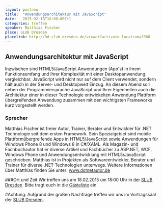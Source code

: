 ```yaml
---
layout: postnew
title:  "Anwendungsarchitektur mit JavaScript"
date:   2015-02-18T18:00:00Z+1
categories: treffen
speaker: Matthias Fischer
place: SLUB Dresden
placelink: http://3d.slub-dresden.de/viewer?activate_location=2068
---
```

## Anwendungsarchitektur mit JavaScript
Inzwischen sind HTML5/JavaScript Anwendungen (App's) in ihrem Funktionsumfang und Ihrer Komplexität mit einer Desktopanwendung vergleichbar. JavaScript wird nicht nur auf dem Client verwendet, sondern hält auch in der Server- und Desktopwelt Einzug. An diesem Abend soll neben der Programmiersprache JavaScript und Ihrer Eigenheiten auch die Architektur einer in dieser Technologie entwickelten Anwendung Plattform übergreifenden Anwendung zusammen mit den wichtigsten Frameworks kurz vorgestellt werden.

### Sprecher
Matthias Fischer ist freier Autor, Trainer, Berater und Entwickler für .NET Technologie seit dem ersten Framework. Sein Spezialgebiet sind mobile Plattformübergreifende Apps in HTML5/JavaScript sowie Anwendungen für Windows Phone 8 und Windows 8 in C#/XAML. Als Magazin- und Fachbuchautor hat er diverse Artikel und Fachbücher zu ASP.NET, WCF, Windows Phone und Anwendungsentwicklung mit HTML5/JavaScript geschrieben. Matthias ist in Projekten als Softwareentwickler, Berater und Trainer für diverse .NET-Technologien unterwegs. Weitere Informationen über Matthias finden Sie unter: www.dotnetautor.de

###Ort und Zeit
Wir treffen uns am 18.02.2015 um 18:00 Uhr in der [SLUB Dresden](http://3d.slub-dresden.de/viewer?activate_location=2068). Bitte tragt euch in die [Gästeliste](https://www.xing.com/events/treffen-net-usergroup-anwendungsarchitektur-javascript-1494221) ein.

#Achtung: Aufgrund der großen Nachfrage treffen wir uns im Vortragssaal der [SLUB Dresden](http://3d.slub-dresden.de/viewer?activate_location=2068).
